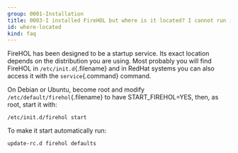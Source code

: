 ```yaml
---
group: 0001-Installation
title: 0003-I installed FireHOL but where is it located? I cannot run it!
id: where-located
kind: faq
---
```


FireHOL has been designed to be a startup service. Its exact location
depends on the distribution you are using. Most probably you will find
FireHOL in `/etc/init.d`{.filename} and in RedHat systems you can also
access it with the `service`{.command} command.

On Debian or Ubuntu, become root and modify
`/etc/default/firehol`{.filename} to have START\_FIREHOL=YES, then, as
root, start it with:

~~~~ {.programlisting}
/etc/init.d/firehol start
~~~~

To make it start automatically run:

~~~~ {.programlisting}
update-rc.d firehol defaults
~~~~
